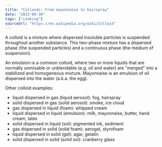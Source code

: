 ```yaml
---
title: "Colloids: From mayonnaise to hairspray"
date: "2023-09-30"
tags: ["cooking"]
sourceUrl: "https://en.wikipedia.org/wiki/Colloid"
---
```


A colloid is a mixture where dispersed insoluble particles is suspended throughout another substance. This two-phase mixture has a dispersed phase (the suspended particles) and a continuous phase (the medium of suspension).

An emulsion is a common colloid, where two or more liquids that are normally unmixable or unblendable (e.g. oil and water) are "merged" into a stabilized and homogeneous mixture. Mayonnaise is an emulsion of oil dispersed into the water (a.k.a. the egg).

Other colloid examples:

- liquid dispersed in gas (liquid aerosol): fog, hairspray
- solid dispersed in gas (solid aerosol): smoke, ice cloud
- gas dispersed in liquid (foam): whipped cream
- liquid dispersed in liquid (emulsion): milk, mayonnaise, butter, hand cream, latex
- solid dispersed in liquid (sol): pigmented ink, sediment
- gas dispersed in solid (solid foam): aerogel, styrofoam
- liquid dispersed in solid (gel): agar, gelatin
- solid dispersed in solid (solid sol): cranberry glass
